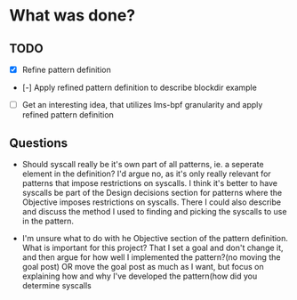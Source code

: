 # What was done?
## TODO
- [x] Refine pattern definition
- [-] Apply refined pattern definition to describe blockdir example
- [ ] Get an interesting idea, that utilizes lms-bpf granularity and apply refined pattern definition 


## Questions
* Should syscall really be it's own part of all patterns, ie. a seperate element in the definition? I'd argue no, as it's only really relevant for patterns that impose restrictions on syscalls. I think it's better to have syscalls be part of the Design decisions section for patterns where the Objective imposes restrictions on syscalls. There I could also describe and discuss the method I used to finding and picking the syscalls to use in the pattern. 

* I'm unsure what to do with he Objective section of the pattern definition. What is important for this project? That I set a goal and don't change it, and then argue for how well I implemented the pattern?(no moving the goal post) OR move the goal post as much as I want, but focus on explaining how and why I've developed the pattern(how did you determine syscalls 
